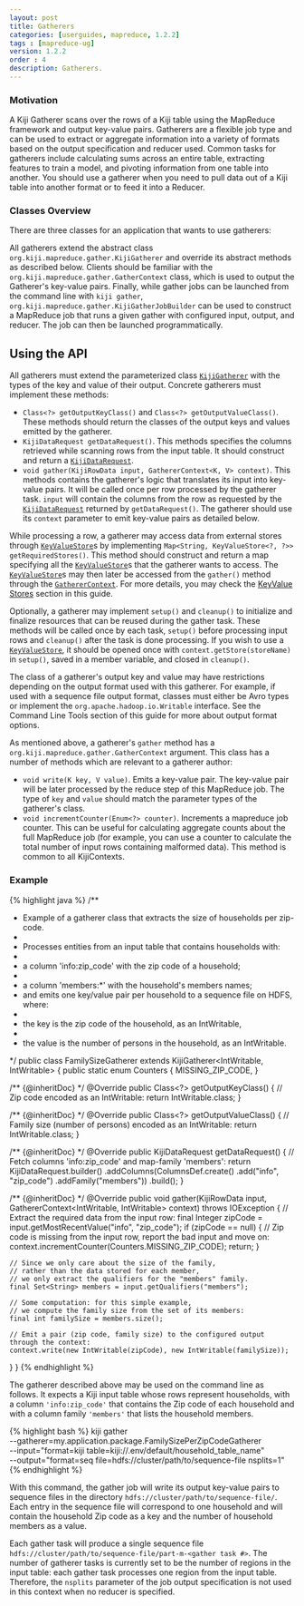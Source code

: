 ```yaml
---
layout: post
title: Gatherers
categories: [userguides, mapreduce, 1.2.2]
tags : [mapreduce-ug]
version: 1.2.2
order : 4
description: Gatherers.
---
```


### Motivation

A Kiji Gatherer scans over the rows of a Kiji table using the MapReduce framework and output key-value pairs. Gatherers are a flexible job type and can be used to extract or aggregate information into a variety of formats based on the output specification and reducer used.
Common tasks for gatherers include calculating sums across an entire table, extracting features to train a model, and pivoting information from one table into another. You should use a gatherer when you need to pull data out of a Kiji table into another format or to feed it into a Reducer.

### Classes Overview

There are three classes for an application that wants to use gatherers:

All gatherers extend the abstract class
`org.kiji.mapreduce.gather.KijiGatherer` and override its abstract methods as
described below. Clients should be familiar with the
`org.kiji.mapreduce.gather.GatherContext` class, which is used to output the
Gatherer's key-value pairs. Finally, while gather jobs can be launched from the
command line with `kiji gather`,
`org.kiji.mapreduce.gather.KijiGatherJobBuilder` can be used to construct a
MapReduce job that runs a given gather with configured input, output, and
reducer. The job can then be launched programmatically.

## Using the API

All gatherers must extend the parameterized class [`KijiGatherer`]({{site.api_mr_1_2_2}}/gather/KijiGatherer.html) with the types
of the key and value of their output. Concrete gatherers must implement these methods:

 * `Class<?> getOutputKeyClass()` and `Class<?> getOutputValueClass()`. These methods should return the
classes of the output keys and values emitted by the gatherer.
 * `KijiDataRequest getDataRequest()`. This methods specifies the columns retrieved while scanning rows from the input table. It should construct and return a [`KijiDataRequest`]({{site.api_schema_1_3_3}}/KijiDataRequest.html).
 * `void gather(KijiRowData input, GathererContext<K, V> context)`. This methods contains the gatherer's logic that translates its input into key-value pairs. It will be called once per row processed by the gatherer task. `input` will contain the columns from the row as requested by the [`KijiDataRequest`]({{site.api_schema_1_3_3}}/KijiDataRequest.html) returned by `getDataRequest()`. The gatherer should use its `context` parameter to emit key-value pairs as detailed below.

While processing a row, a gatherer may access data from external stores through
[`KeyValueStore`]({{site.api_mr_1_2_2}}/kvstore/KeyValueStore.html)s by implementing `Map<String,
KeyValueStore<?, ?>> getRequiredStores()`. This method should construct and return a map specifying
all the [`KeyValueStore`]({{site.api_mr_1_2_2}}/kvstore/KeyValueStore.html)s that the gatherer wants
to access. The [`KeyValueStore`]({{site.api_mr_1_2_2}}/kvstore/KeyValueStore.html)s may then later be
accessed from the `gather()` method through the
[`GathererContext`]({{site.api_mr_1_2_2}}/gather/GathererContext.html). For more details, you may
check the [KeyValue Stores]({{site.userguide_mapreduce_1_2_2}}/key-value-stores) section in this guide.

Optionally, a gatherer may implement `setup()` and `cleanup()` to initialize and
finalize resources that can be reused during the gather task. These methods
will be called once by each task, `setup()` before processing input rows and
`cleanup()` after the task is done processing. If you wish to use a
[`KeyValueStore`]({{site.api_mr_1_2_2}}/kvstore/KeyValueStore.html), it should be opened once with `context.getStore(storeName)` in
`setup()`, saved in a member variable, and closed in `cleanup()`.

The class of a gatherer's output key and value may have restrictions
depending on the output format used with this gatherer. For example, if used with a sequence file output format, classes must either be Avro types
or implement the `org.apache.hadoop.io.Writable` interface. See the Command Line Tools section of this guide for more about output format options.

As mentioned above, a gatherer's `gather` method has a `org.kiji.mapreduce.gather.GatherContext` argument. This class has a number of methods which are relevant to a gatherer author:

 * `void write(K key, V value)`. Emits a key-value pair. The key-value pair will be later processed by
the reduce step of this MapReduce job. The type of `key` and `value` should match the
parameter types of the gatherer's class.
 * `void incrementCounter(Enum<?> counter)`. Increments a mapreduce job counter. This can be useful for calculating aggregate counts about the full MapReduce job (for example, you can use a counter to calculate the total number of input rows containing malformed data). This method is common to all KijiContexts.

### Example

{% highlight java %}
/**
 * Example of a gatherer class that extracts the size of households per zip-code.
 *
 * Processes entities from an input table that contains households with:
 *   <li> a column 'info:zip_code' with the zip code of a household;
 *   <li> a column 'members:*' with the household's members names;
 * and emits one key/value pair per household to a sequence file on HDFS, where:
 *   <li> the key is the zip code of the household, as an IntWritable,
 *   <li> the value is the number of persons in the household, as an IntWritable.
 */
public class FamilySizeGatherer extends KijiGatherer<IntWritable, IntWritable> {
  public static enum Counters {
    MISSING_ZIP_CODE,
  }

  /** {@inheritDoc} */
  @Override
  public Class<?> getOutputKeyClass() {
    // Zip code encoded as an IntWritable:
    return IntWritable.class;
  }

  /** {@inheritDoc} */
  @Override
  public Class<?> getOutputValueClass() {
    // Family size (number of persons) encoded as an IntWritable:
    return IntWritable.class;
  }

  /** {@inheritDoc} */
  @Override
  public KijiDataRequest getDataRequest() {
    // Fetch columns 'info:zip_code' and map-family 'members':
    return KijiDataRequest.builder()
        .addColumns(ColumnsDef.create()
            .add("info", "zip_code")
            .addFamily("members"))
        .build();
  }

  /** {@inheritDoc} */
  @Override
  public void gather(KijiRowData input, GathererContext<IntWritable, IntWritable> context)
      throws IOException {
    // Extract the required data from the input row:
    final Integer zipCode = input.getMostRecentValue("info", "zip_code");
    if (zipCode == null) {
      // Zip code is missing from the input row, report the bad input and move on:
      context.incrementCounter(Counters.MISSING_ZIP_CODE);
      return;
    }

    // Since we only care about the size of the family,
    // rather than the data stored for each member,
    // we only extract the qualifiers for the "members" family.
    final Set<String> members = input.getQualifiers("members");

    // Some computation: for this simple example,
    // we compute the family size from the set of its members:
    final int familySize = members.size();

    // Emit a pair (zip code, family size) to the configured output through the context:
    context.write(new IntWritable(zipCode), new IntWritable(familySize));
  }
}
{% endhighlight %}

The gatherer described above may be used on the command line as follows.
It expects a Kiji input table whose rows represent households,
with a column `'info:zip_code'` that contains the Zip code of each household
and with a column family `'members'` that lists the household members.

{% highlight bash %}
kiji gather \
    --gatherer=my.application.package.FamilySizePerZipCodeGatherer \
    --input="format=kiji table=kiji://.env/default/household_table_name" \
    --output="format=seq file=hdfs://cluster/path/to/sequence-file nsplits=1"
{% endhighlight %}

With this command, the gather job will write its output key-value pairs to sequence files
in the directory `hdfs://cluster/path/to/sequence-file/`. Each entry in the sequence file
will correspond to one household and will contain the household Zip code as a key and
the number of household members as a value.

Each gather task will produce a single sequence file `hdfs://cluster/path/to/sequence-file/part-m-<gather task #>`.
The number of gatherer tasks is currently set to be the number of regions in the input table: each gather task
processes one region from the input table.
Therefore, the `nsplits` parameter of the job output specification is not used in this context when no reducer is specified.
